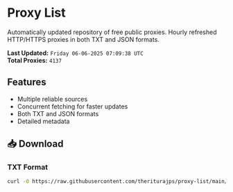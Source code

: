 # Proxy List

Automatically updated repository of free public proxies. Hourly refreshed HTTP/HTTPS proxies in both TXT and JSON formats.

**Last Updated:** `Friday 06-06-2025 07:09:38 UTC`  
**Total Proxies:** `4137`

## Features
- Multiple reliable sources
- Concurrent fetching for faster updates
- Both TXT and JSON formats
- Detailed metadata

## 📥 Download

### TXT Format
```bash
curl -O https://raw.githubusercontent.com/theriturajps/proxy-list/main/proxies.txt